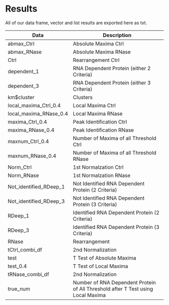 # Results

All of our data frame, vector and list results are exported here as txt. 

| Data | Description |
| ------ | ------ | 
| abmax_Ctrl | Absolute Maxima Ctrl |
| abmax_RNase | Absolute Maxima RNase |
| Ctrl | Rearrangement Ctrl |
| dependent_1 | RNA Dependent Protein (either 2 Criteria) |
| dependent_3 | RNA Dependent Protein (either 3 Criteria) |
| km$cluster | Clusters |
| local_maxima_Ctrl_0.4 | Local Maxima Ctrl |
| local_maxima_RNase_0.4 | Local Maxima RNase |
| maxima_Ctrl_0.4 | Peak Identification Ctrl |
| maxima_RNase_0.4 | Peak Identification RNase |
| maxnum_Ctrl_0.4 | Number of Maxima of all Threshold Ctrl | 
| maxnum_RNase_0.4 | Number of Maxima of all Threshold RNase |
| Norm_Ctrl | 1st Normalzation Ctrl |
| Norm_RNase | 1st Normalzation RNase |
| Not_identified_RDeep_1 | Not Identified RNA Dependent Protein (2 Criteria) |
| Not_identified_RDeep_3 | Not Identified RNA Dependent Protein (3 Criteria) |
| RDeep_1 | Identified RNA Dependent Protein (2 Criteria) |
| RDeep_3 | Identified RNA Dependent Protein (3 Criteria) |
| RNase | Rearrangement |
| tCtrl_combi_df | 2nd Normalization |
| test | T Test of Absolute Maxima |
| test_0.4 | T Test of Local Maxima |
| tRNase_combi_df | 2nd Normalization |
| true_num | Number of RNA Dependent Protein of All Threshold after T Test using Local Maxima |